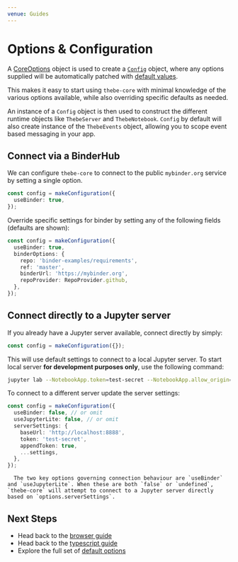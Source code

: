 ```yaml
---
venue: Guides
---
```


# Options & Configuration

A [CoreOptions](reference/interfaces/CoreOptions.md) object is used to create a [`Config`](reference/classes/Config.md) object, where any options supplied will be automatically patched with [default values](4_defaultOptions.md).

This makes it easy to start using `thebe-core` with minimal knowledge of the various options available, while also overriding specific defaults as needed.

An instance of a `Config` object is then used to construct the different runtime objects like `ThebeServer` and `ThebeNotebook`. `Config` by default will also create instance of the `ThebeEvents` object, allowing you to scope event based messaging in your app.

## Connect via a BinderHub

We can configure `thebe-core` to connect to the public `mybinder.org` service by setting a single option.

```typescript
const config = makeConfiguration({
  useBinder: true,
});
```

Override specific settings for binder by setting any of the following fields (defaults are shown):

```typescript
const config = makeConfiguration({
  useBinder: true,
  binderOptions: {
    repo: 'binder-examples/requirements',
    ref: 'master',
    binderUrl: 'https://mybinder.org',
    repoProvider: RepoProvider.github,
  },
});
```

## Connect directly to a Jupyter server

If you already have a Jupyter server available, connect directly by simply:

```typescript
const config = makeConfiguration({});
```

This will use default settings to connect to a local Jupyter server. To start local server **for development purposes only**, use the following command:

```bash
jupyter lab --NotebookApp.token=test-secret --NotebookApp.allow_origin='*'
```

To connect to a different server update the server settings:

```typescript
const config = makeConfiguration({
  useBinder: false, // or omit
  useJupyterLite: false, // or omit
  serverSettings: {
    baseUrl: 'http://localhost:8888',
    token: 'test-secret',
    appendToken: true,
    ...settings,
  },
});
```

```{tip}
  The two key options governing connection behaviour are `useBinder` and `useJupyterLite`. When these are both `false` or `undefined`, `thebe-core` will attempt to connect to a Jupyter server directly based on `options.serverSettings`.
```

## Next Steps

- Head back to the [browser guide](2-guide-browser.md#establishing-a-connection)
- Head back to the [typescript guide](2a-guide-typescript#establishing-a-connection)
- Explore the full set of [default options](4-default-options.md)
